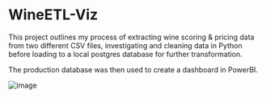 # WineETL-Viz
This project outlines my process of extracting wine scoring & pricing data from two different CSV files, investigating and cleaning data in Python before loading to a local postgres database for further transformation. 

The production database was then used to create a dashboard in PowerBI.

![image](https://user-images.githubusercontent.com/107581128/175039287-941b67c8-9ca8-4fd2-8296-f55aee5c1d56.png)


